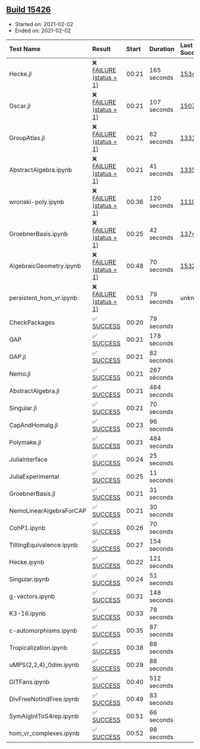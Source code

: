 ## [Build 15426](https://oscarci.mathematik.uni-kl.de/job/oscar/15426/)

* Started on: 2021-02-02
* Ended on: 2021-02-02

| Test Name    | Result | Start | Duration | Last Success | First Failure |
|:-------------|:-------|:------|:---------|:-------------|:--------------|
| Hecke.jl | ❌ [FAILURE (status = 1)](https://oscarci.mathematik.uni-kl.de/job/oscar/15426/artifact/logs/build-15426/Hecke.jl.log) | 00:21 | 165 seconds | [15344](https://oscarci.mathematik.uni-kl.de/job/oscar/15344/) | [15348](https://oscarci.mathematik.uni-kl.de/job/oscar/15348/) |
| Oscar.jl | ❌ [FAILURE (status = 1)](https://oscarci.mathematik.uni-kl.de/job/oscar/15426/artifact/logs/build-15426/Oscar.jl.log) | 00:21 | 107 seconds | [15079](https://oscarci.mathematik.uni-kl.de/job/oscar/15079/) | [15080](https://oscarci.mathematik.uni-kl.de/job/oscar/15080/) |
| GroupAtlas.jl | ❌ [FAILURE (status = 1)](https://oscarci.mathematik.uni-kl.de/job/oscar/15426/artifact/logs/build-15426/GroupAtlas.jl.log) | 00:21 | 62 seconds | [13311](https://oscarci.mathematik.uni-kl.de/job/oscar/13311/) | [13312](https://oscarci.mathematik.uni-kl.de/job/oscar/13312/) |
| AbstractAlgebra.ipynb | ❌ [FAILURE (status = 1)](https://oscarci.mathematik.uni-kl.de/job/oscar/15426/artifact/logs/build-15426/AbstractAlgebra.ipynb.log) | 00:21 | 41 seconds | [13355](https://oscarci.mathematik.uni-kl.de/job/oscar/13355/) | [13356](https://oscarci.mathematik.uni-kl.de/job/oscar/13356/) |
| wronski-poly.ipynb | ❌ [FAILURE (status = 1)](https://oscarci.mathematik.uni-kl.de/job/oscar/15426/artifact/logs/build-15426/wronski-poly.ipynb.log) | 00:36 | 120 seconds | [11192](https://oscarci.mathematik.uni-kl.de/job/oscar/11192/) | [11193](https://oscarci.mathematik.uni-kl.de/job/oscar/11193/) |
| GroebnerBasis.ipynb | ❌ [FAILURE (status = 1)](https://oscarci.mathematik.uni-kl.de/job/oscar/15426/artifact/logs/build-15426/GroebnerBasis.ipynb.log) | 00:25 | 42 seconds | [13748](https://oscarci.mathematik.uni-kl.de/job/oscar/13748/) | [13749](https://oscarci.mathematik.uni-kl.de/job/oscar/13749/) |
| AlgebraicGeometry.ipynb | ❌ [FAILURE (status = 1)](https://oscarci.mathematik.uni-kl.de/job/oscar/15426/artifact/logs/build-15426/AlgebraicGeometry.ipynb.log) | 00:48 | 70 seconds | [15322](https://oscarci.mathematik.uni-kl.de/job/oscar/15322/) | [15323](https://oscarci.mathematik.uni-kl.de/job/oscar/15323/) |
| persistent_hom_vr.ipynb | ❌ [FAILURE (status = 1)](https://oscarci.mathematik.uni-kl.de/job/oscar/15426/artifact/logs/build-15426/persistent_hom_vr.ipynb.log) | 00:53 | 79 seconds | unknown | unknown |
| CheckPackages | ✅ [SUCCESS](https://oscarci.mathematik.uni-kl.de/job/oscar/15426/artifact/logs/build-15426/CheckPackages.log) | 00:20 | 79 seconds |  |  |
| GAP | ✅ [SUCCESS](https://oscarci.mathematik.uni-kl.de/job/oscar/15426/artifact/logs/build-15426/GAP.log) | 00:21 | 178 seconds |  |  |
| GAP.jl | ✅ [SUCCESS](https://oscarci.mathematik.uni-kl.de/job/oscar/15426/artifact/logs/build-15426/GAP.jl.log) | 00:21 | 82 seconds |  |  |
| Nemo.jl | ✅ [SUCCESS](https://oscarci.mathematik.uni-kl.de/job/oscar/15426/artifact/logs/build-15426/Nemo.jl.log) | 00:21 | 267 seconds |  |  |
| AbstractAlgebra.jl | ✅ [SUCCESS](https://oscarci.mathematik.uni-kl.de/job/oscar/15426/artifact/logs/build-15426/AbstractAlgebra.jl.log) | 00:21 | 484 seconds |  |  |
| Singular.jl | ✅ [SUCCESS](https://oscarci.mathematik.uni-kl.de/job/oscar/15426/artifact/logs/build-15426/Singular.jl.log) | 00:21 | 70 seconds |  |  |
| CapAndHomalg.jl | ✅ [SUCCESS](https://oscarci.mathematik.uni-kl.de/job/oscar/15426/artifact/logs/build-15426/CapAndHomalg.jl.log) | 00:23 | 96 seconds |  |  |
| Polymake.jl | ✅ [SUCCESS](https://oscarci.mathematik.uni-kl.de/job/oscar/15426/artifact/logs/build-15426/Polymake.jl.log) | 00:21 | 484 seconds |  |  |
| JuliaInterface | ✅ [SUCCESS](https://oscarci.mathematik.uni-kl.de/job/oscar/15426/artifact/logs/build-15426/JuliaInterface.log) | 00:24 | 25 seconds |  |  |
| JuliaExperimental | ✅ [SUCCESS](https://oscarci.mathematik.uni-kl.de/job/oscar/15426/artifact/logs/build-15426/JuliaExperimental.log) | 00:25 | 11 seconds |  |  |
| GroebnerBasis.jl | ✅ [SUCCESS](https://oscarci.mathematik.uni-kl.de/job/oscar/15426/artifact/logs/build-15426/GroebnerBasis.jl.log) | 00:21 | 31 seconds |  |  |
| NemoLinearAlgebraForCAP | ✅ [SUCCESS](https://oscarci.mathematik.uni-kl.de/job/oscar/15426/artifact/logs/build-15426/NemoLinearAlgebraForCAP.log) | 00:21 | 30 seconds |  |  |
| CohP1.ipynb | ✅ [SUCCESS](https://oscarci.mathematik.uni-kl.de/job/oscar/15426/artifact/logs/build-15426/CohP1.ipynb.log) | 00:26 | 70 seconds |  |  |
| TiltingEquivalence.ipynb | ✅ [SUCCESS](https://oscarci.mathematik.uni-kl.de/job/oscar/15426/artifact/logs/build-15426/TiltingEquivalence.ipynb.log) | 00:27 | 154 seconds |  |  |
| Hecke.ipynb | ✅ [SUCCESS](https://oscarci.mathematik.uni-kl.de/job/oscar/15426/artifact/logs/build-15426/Hecke.ipynb.log) | 00:22 | 121 seconds |  |  |
| Singular.ipynb | ✅ [SUCCESS](https://oscarci.mathematik.uni-kl.de/job/oscar/15426/artifact/logs/build-15426/Singular.ipynb.log) | 00:24 | 51 seconds |  |  |
| g-vectors.ipynb | ✅ [SUCCESS](https://oscarci.mathematik.uni-kl.de/job/oscar/15426/artifact/logs/build-15426/g-vectors.ipynb.log) | 00:31 | 148 seconds |  |  |
| K3-16.ipynb | ✅ [SUCCESS](https://oscarci.mathematik.uni-kl.de/job/oscar/15426/artifact/logs/build-15426/K3-16.ipynb.log) | 00:33 | 78 seconds |  |  |
| c-automorphisms.ipynb | ✅ [SUCCESS](https://oscarci.mathematik.uni-kl.de/job/oscar/15426/artifact/logs/build-15426/c-automorphisms.ipynb.log) | 00:35 | 87 seconds |  |  |
| Tropicalization.ipynb | ✅ [SUCCESS](https://oscarci.mathematik.uni-kl.de/job/oscar/15426/artifact/logs/build-15426/Tropicalization.ipynb.log) | 00:38 | 88 seconds |  |  |
| uMPS(2,2,4)_0dim.ipynb | ✅ [SUCCESS](https://oscarci.mathematik.uni-kl.de/job/oscar/15426/artifact/logs/build-15426/uMPS-2-2-4-_0dim.ipynb.log) | 00:29 | 88 seconds |  |  |
| GITFans.ipynb | ✅ [SUCCESS](https://oscarci.mathematik.uni-kl.de/job/oscar/15426/artifact/logs/build-15426/GITFans.ipynb.log) | 00:40 | 512 seconds |  |  |
| DivFreeNotIndFree.ipynb | ✅ [SUCCESS](https://oscarci.mathematik.uni-kl.de/job/oscar/15426/artifact/logs/build-15426/DivFreeNotIndFree.ipynb.log) | 00:49 | 83 seconds |  |  |
| SymAlgIntToS4rep.ipynb | ✅ [SUCCESS](https://oscarci.mathematik.uni-kl.de/job/oscar/15426/artifact/logs/build-15426/SymAlgIntToS4rep.ipynb.log) | 00:51 | 66 seconds |  |  |
| hom_vr_complexes.ipynb | ✅ [SUCCESS](https://oscarci.mathematik.uni-kl.de/job/oscar/15426/artifact/logs/build-15426/hom_vr_complexes.ipynb.log) | 00:52 | 98 seconds |  |  |
